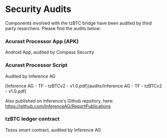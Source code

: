 # Security Audits

Components involved with the tzBTC bridge have been audited by third party resarchers. Please find the audits below:



### Acurast Processor App (APK)

Android App, audited by Compass Security



### Acurast Processor Script

Audited by Inference AG

[Inference AG - TF - tzBTCv2 - v1.0.pdf](audits/Inference AG - TF - tzBTCv2 - v1.0.pdf)

Also published on Inference's Github repsitory, here: https://github.com/InferenceAG/ReportPublications



### tzBTC ledger contract

Tezos smart contract, audited by Inference AG

